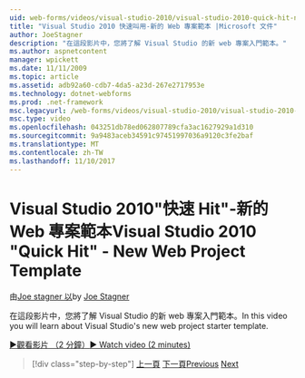 ```yaml
---
uid: web-forms/videos/visual-studio-2010/visual-studio-2010-quick-hit-new-web-project-template
title: "Visual Studio 2010 快速叫用-新的 Web 專案範本 |Microsoft 文件"
author: JoeStagner
description: "在這段影片中，您將了解 Visual Studio 的新 web 專案入門範本。"
ms.author: aspnetcontent
manager: wpickett
ms.date: 11/11/2009
ms.topic: article
ms.assetid: adb92a60-cdb7-4da5-a23d-267e2717953e
ms.technology: dotnet-webforms
ms.prod: .net-framework
msc.legacyurl: /web-forms/videos/visual-studio-2010/visual-studio-2010-quick-hit-new-web-project-template
msc.type: video
ms.openlocfilehash: 043251db78ed062807789cfa3ac1627929a1d310
ms.sourcegitcommit: 9a9483aceb34591c97451997036a9120c3fe2baf
ms.translationtype: MT
ms.contentlocale: zh-TW
ms.lasthandoff: 11/10/2017
---
```

<a name="visual-studio-2010-quick-hit---new-web-project-template"></a><span data-ttu-id="cb044-103">Visual Studio 2010"快速 Hit"-新的 Web 專案範本</span><span class="sxs-lookup"><span data-stu-id="cb044-103">Visual Studio 2010 "Quick Hit" - New Web Project Template</span></span>
====================
<span data-ttu-id="cb044-104">由[Joe stagner 以](https://github.com/JoeStagner)</span><span class="sxs-lookup"><span data-stu-id="cb044-104">by [Joe Stagner](https://github.com/JoeStagner)</span></span>

<span data-ttu-id="cb044-105">在這段影片中，您將了解 Visual Studio 的新 web 專案入門範本。</span><span class="sxs-lookup"><span data-stu-id="cb044-105">In this video you will learn about Visual Studio's new web project starter template.</span></span>

[<span data-ttu-id="cb044-106">&#9654;觀看影片 （2 分鐘）</span><span class="sxs-lookup"><span data-stu-id="cb044-106">&#9654; Watch video (2 minutes)</span></span>](https://channel9.msdn.com/Blogs/ASP-NET-Site-Videos/visual-studio-2010-quick-hit-new-web-project-template)

>[!div class="step-by-step"]
<span data-ttu-id="cb044-107">[上一頁](visual-studio-2010-quick-hit-multi-monitor-support.md)
[下一頁](visual-studio-2010-quick-hit-new-multi-targeting.md)</span><span class="sxs-lookup"><span data-stu-id="cb044-107">[Previous](visual-studio-2010-quick-hit-multi-monitor-support.md)
[Next](visual-studio-2010-quick-hit-new-multi-targeting.md)</span></span>
